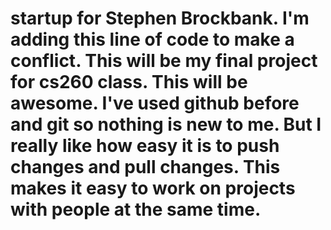 # startup for Stephen Brockbank. I'm adding this line of code to make a conflict. This will be my final project for cs260 class. This will be awesome. I've used github before and git so nothing is new to me. But I really like how easy it is to push changes and pull changes. This makes it easy to work on projects with people at the same time.
